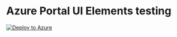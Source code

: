 # Azure Portal UI Elements testing

[![Deploy to Azure](https://aka.ms/deploytoazurebutton)](https://portal.azure.com/#blade/Microsoft_Azure_CreateUIDef/CustomDeploymentBlade/uri/https%3A%2F%2Fraw.githubusercontent.com%2FChrisPetr0%2Fazure-policy-test%2Fmaster%2Fdeny_regions%2Fazure_deploy.json/uiFormDefinitionUri/https%3A%2F%2Fraw.githubusercontent.com%2FChrisPetr0%2Fazure-policy-test%2Fmaster%2Fdeny_regions%2Fui_elements.json)
